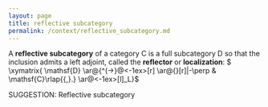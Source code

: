 ```yaml
---
layout: page
title: reflective subcategory
permalink: /context/reflective_subcategory.md
---
```

 A **reflective subcategory** of a category $\mathsf{C}$ is a full subcategory $\mathsf{D}$ so that the inclusion admits a left adjoint, called the **reflector** or **localization**:
$ \xymatrix{ \mathsf{D} \ar@{^(->}@<-1ex>[r] \ar@{}[r]|-\perp & \mathsf{C}\rlap{{,}.} \ar@<-1ex>[l]_L}$


SUGGESTION: Reflective subcategory